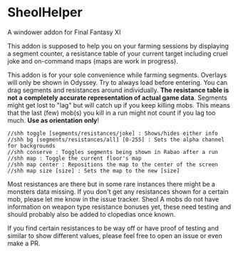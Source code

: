 # SheolHelper
A windower addon for Final Fantasy XI

This addon is supposed to help you on your farming sessions by displaying a segment counter, a resistance table of your current target including cruel joke and on-command maps (maps are work in progress).

This addon is for your sole convenience while farming segments. Overlays will only be shown in Odyssey.
Try to always load before entering. You can drag segments and resistances around individually.
**The resistance table is not a completely accurate representation of actual game data**.
Segments might get lost to "lag" but will catch up if you keep killing mobs.
This means that the last (few) mob(s) you kill in a run might not count if you lag too much.
**Use as orientation only**!

    //shh toggle [segments/resistances/joke] : Shows/hides either info
    //shh bg [segments/resistances/all] [0-255] : Sets the alpha channel for backgrounds
    //shh conserve : Toggles segments being shown in Rabao after a run
    //shh map : Toggle the current floor's map
    //shh map center : Repositions the map to the center of the screen
    //shh map size [size] : Sets the map to the new [size]

Most resistances are there but in some rare instances there might be a monsters data missing. If you don't get any resistances shown for a certain mob, please let me know in the issue tracker.
Sheol A mobs do not have information on weapon type resistance bonuses yet, these need testing and should probably also be added to clopedias once known.

If you find certain resistances to be way off or have proof of testing and similar to show different values, please feel free to open an issue or even make a PR.